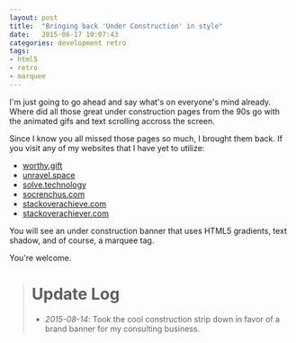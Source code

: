```yaml
---
layout: post
title:  "Bringing back 'Under Construction' in style"
date:   2015-06-17 10:07:43
categories: development retro
tags:
- html5
- retro
- marquee
---
```

I'm just going to go ahead and say what's on everyone's mind already. Where did all those great under construction pages from the 90s go with the animated gifs and text scrolling accross the screen.

Since I know you all missed those pages so much, I brought them back. If you visit any of my websites that I have yet to utilize:

- [worthy.gift](http://worthy.gift)
- [unravel.space](http://unravel.space)
- [solve.technology](http://solve.technology)
- [socrenchus.com](http://socrenchus.com)
- [stackoverachieve.com](http://stackoverachieve.com)
- [stackoverachiever.com](http://stackoverachiever.com)

You will see an under construction banner that uses HTML5 gradients, text shadow, and of course, a marquee tag.

You're welcome.

> # Update Log
> - *2015-08-14*: Took the cool construction strip down in favor of a brand banner for my consulting business.
